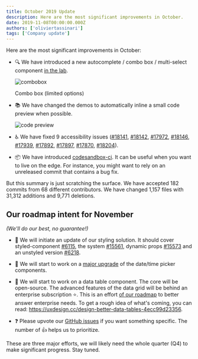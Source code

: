 ```yaml
---
title: October 2019 Update
description: Here are the most significant improvements in October.
date: 2019-11-08T00:00:00.000Z
authors: ['oliviertassinari']
tags: ['Company update']
---
```


Here are the most significant improvements in October:

- 🔍 We have introduced a new autocomplete / combo box / multi-select component [in the lab](/components/autocomplete/).

  ![combobox](/static/blog/september-2019-update/combobox.png)

  <p class="blog-description">Combo box (limited options)</p>

- 📚 We have changed the demos to automatically inline a small code preview when possible.

  ![code preview](/static/blog/october-2019-update/preview.png)

- ♿️ We have fixed 9 accessibility issues ([#18141](https://github.com/mui-org/material-ui/pull/18141), [#18142](https://github.com/mui-org/material-ui/pull/18142), [#17972](https://github.com/mui-org/material-ui/pull/17972), [#18146](https://github.com/mui-org/material-ui/pull/18146), [#17939](https://github.com/mui-org/material-ui/pull/17939), [#17892](https://github.com/mui-org/material-ui/pull/17892), [#17897](https://github.com/mui-org/material-ui/pull/17897), [#17870](https://github.com/mui-org/material-ui/pull/17870), [#18204](https://github.com/mui-org/material-ui/pull/18204)).

- 📦 We have introduced [codesandbox-ci](https://ci.codesandbox.io/status/mui-org/material-ui/pr/18238). It can be useful when you want to live on the edge. For instance, you might want to rely on an unreleased commit that contains a bug fix.

But this summary is just scratching the surface. We have accepted 182 commits from 68 different contributors. We have changed 1,157 files with 31,312 additions and 9,771 deletions.

## Our roadmap intent for November

_(We'll do our best, no guarantee!)_

- 💅 We will initiate an update of our styling solution.
  It should cover styled-component [#6115](https://github.com/mui-org/material-ui/pull/#6115), the system [#15561](https://github.com/mui-org/material-ui/issues/15561), dynamic props [#15573](https://github.com/mui-org/material-ui/issues/15573) and an unstyled version [#6218](https://github.com/mui-org/material-ui/pull/6218).

- 📅 We will start to work on a [major upgrade](https://github.com/mui-org/material-ui-pickers/issues/1293) of the date/time picker components.

- 🧮 We will start to work on a data table component. The core will be open-source. The advanced features of the data grid will be behind an enterprise subscription ⭐️.
  This is an effort [of our roadmap](/discover-more/roadmap/) to better answer enterprise needs. To get a rough idea of what's coming, you can read: https://uxdesign.cc/design-better-data-tables-4ecc99d23356.

- ❓ Please upvote our [GitHub issues](https://github.com/mui-org/material-ui/issues) if you want something specific. The number of 👍 helps us to prioritize.

These are three major efforts, we will likely need the whole quarter (Q4) to make significant progress. Stay tuned.
